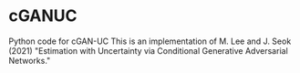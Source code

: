 # cGANUC
Python code for cGAN-UC
This is an implementation of M. Lee and J. Seok (2021) "Estimation with Uncertainty via Conditional Generative Adversarial Networks."
